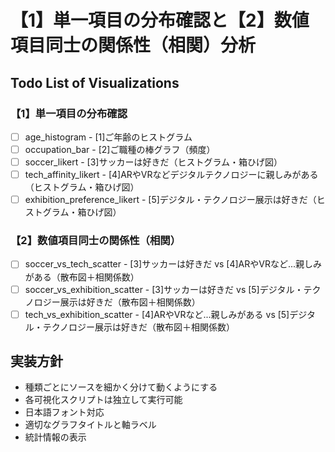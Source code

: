 # 【1】単一項目の分布確認と【2】数値項目同士の関係性（相関）分析

## Todo List of Visualizations

### 【1】単一項目の分布確認
- [ ] age_histogram - [1]ご年齢のヒストグラム
- [ ] occupation_bar - [2]ご職種の棒グラフ（頻度）
- [ ] soccer_likert - [3]サッカーは好きだ（ヒストグラム・箱ひげ図）
- [ ] tech_affinity_likert - [4]ARやVRなどデジタルテクノロジーに親しみがある（ヒストグラム・箱ひげ図）
- [ ] exhibition_preference_likert - [5]デジタル・テクノロジー展示は好きだ（ヒストグラム・箱ひげ図）

### 【2】数値項目同士の関係性（相関）
- [ ] soccer_vs_tech_scatter - [3]サッカーは好きだ vs [4]ARやVRなど...親しみがある（散布図＋相関係数）
- [ ] soccer_vs_exhibition_scatter - [3]サッカーは好きだ vs [5]デジタル・テクノロジー展示は好きだ（散布図＋相関係数）
- [ ] tech_vs_exhibition_scatter - [4]ARやVRなど...親しみがある vs [5]デジタル・テクノロジー展示は好きだ（散布図＋相関係数）

## 実装方針
- 種類ごとにソースを細かく分けて動くようにする
- 各可視化スクリプトは独立して実行可能
- 日本語フォント対応
- 適切なグラフタイトルと軸ラベル
- 統計情報の表示
